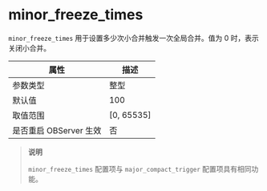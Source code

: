 minor_freeze_times
=======================================

`minor_freeze_times` 用于设置多少次小合并触发一次全局合并。值为 0 时，表示关闭小合并。

|      **属性**      |        **描述**         |
|------------------|-----------------------|
| 参数类型             | 整型                    |
| 默认值              | 100 |
| 取值范围             | \[0, 65535\]          |
| 是否重启 OBServer 生效 | 否                     |

> **说明**
>
> `minor_freeze_times` 配置项与 `major_compact_trigger` 配置项具有相同功能。
